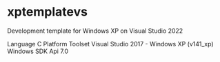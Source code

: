 # xptemplatevs
Development template for Windows XP on Visual Studio 2022

Language C
Platform Toolset Visual Studio 2017 - Windows XP (v141_xp)
Windows SDK Api 7.0
